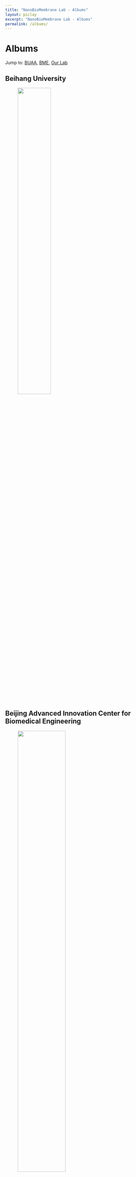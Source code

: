 ```yaml
---
title: "NanoBioMembrane Lab - Albums"
layout: piclay
excerpt: "NanoBioMembrane Lab - Albums"
permalink: /albums/
---
```


# Albums
Jump to: [BUAA](#beihang-university), [BME](#beijing-advanced-innovation-center-for-biomedical-engineering), [Our Lab](#our-lab) 

## Beihang University
<figure>
<img src="{{ site.url }}{{ site.baseurl }}/images/BUAA_campus.jpg" width="50%" >
</figure>

## Beijing Advanced Innovation Center for Biomedical Engineering
<figure>
<img src="{{ site.url }}{{ site.baseurl }}/images/BME_campus.jpg" width="60%" >
</figure>

## Our Lab
<figure>
<img src="{{ site.url }}{{ site.baseurl }}/images/Groups/Kaidong2024.jpg" width="15%" >
<img src="{{ site.url }}{{ site.baseurl }}/images/Groups/Xiaoqian_graduation_photo.jpg" width="23%" >
<img src="{{ site.url }}{{ site.baseurl }}/images/Groups/Award2023.jpg" width="23%" >
<img src="{{ site.url }}{{ site.baseurl }}/images/Groups/GroupPhoto_20230619.jpg" width="23%" >
<img src="{{ site.url }}{{ site.baseurl }}/images/Groups/2023031.jpg" width="15%" >
<img src="{{ site.url }}{{ site.baseurl }}/images/Groups/202303.jpg" width="23%" >
<img src="{{ site.url }}{{ site.baseurl }}/images/Groups/202106.jpg" width="23%" >
<img src="{{ site.url }}{{ site.baseurl }}/images/Groups/201912.jpg" width="23%" >
<img src="{{ site.url }}{{ site.baseurl }}/images/Groups/201907.jpg" width="23%" >
<img src="{{ site.url }}{{ site.baseurl }}/images/Groups/201901.jpg" width="23%" >
</figure>

